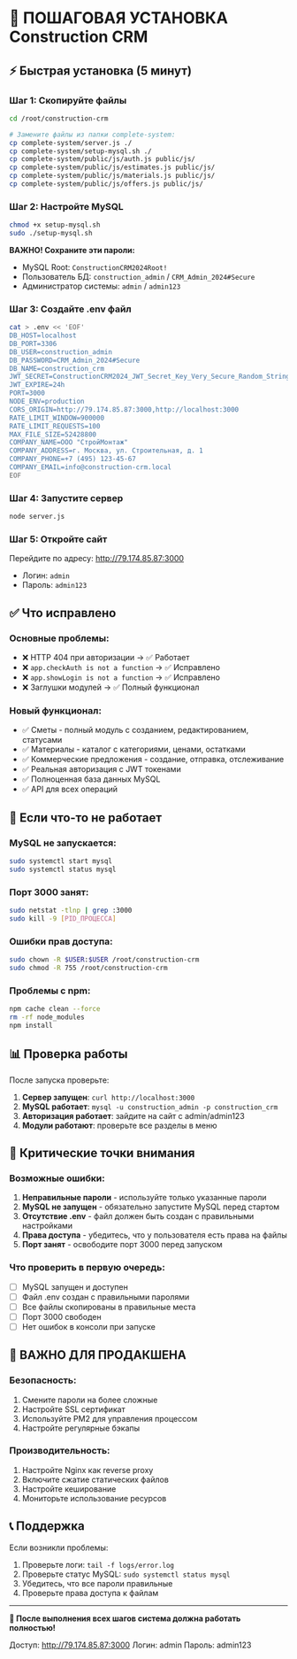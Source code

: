 # 🚀 ПОШАГОВАЯ УСТАНОВКА Construction CRM

## ⚡ Быстрая установка (5 минут)

### Шаг 1: Скопируйте файлы
```bash
cd /root/construction-crm

# Замените файлы из папки complete-system:
cp complete-system/server.js ./
cp complete-system/setup-mysql.sh ./
cp complete-system/public/js/auth.js public/js/
cp complete-system/public/js/estimates.js public/js/
cp complete-system/public/js/materials.js public/js/
cp complete-system/public/js/offers.js public/js/
```

### Шаг 2: Настройте MySQL
```bash
chmod +x setup-mysql.sh
sudo ./setup-mysql.sh
```

**ВАЖНО! Сохраните эти пароли:**
- MySQL Root: `ConstructionCRM2024Root!`
- Пользователь БД: `construction_admin` / `CRM_Admin_2024#Secure`
- Администратор системы: `admin` / `admin123`

### Шаг 3: Создайте .env файл
```bash
cat > .env << 'EOF'
DB_HOST=localhost
DB_PORT=3306
DB_USER=construction_admin
DB_PASSWORD=CRM_Admin_2024#Secure
DB_NAME=construction_crm
JWT_SECRET=ConstructionCRM2024_JWT_Secret_Key_Very_Secure_Random_String_12345
JWT_EXPIRE=24h
PORT=3000
NODE_ENV=production
CORS_ORIGIN=http://79.174.85.87:3000,http://localhost:3000
RATE_LIMIT_WINDOW=900000
RATE_LIMIT_REQUESTS=100
MAX_FILE_SIZE=52428800
COMPANY_NAME=ООО "СтройМонтаж"
COMPANY_ADDRESS=г. Москва, ул. Строительная, д. 1
COMPANY_PHONE=+7 (495) 123-45-67
COMPANY_EMAIL=info@construction-crm.local
EOF
```

### Шаг 4: Запустите сервер
```bash
node server.js
```

### Шаг 5: Откройте сайт
Перейдите по адресу: http://79.174.85.87:3000
- Логин: `admin`
- Пароль: `admin123`

## ✅ Что исправлено

### Основные проблемы:
- ❌ HTTP 404 при авторизации → ✅ Работает
- ❌ `app.checkAuth is not a function` → ✅ Исправлено
- ❌ `app.showLogin is not a function` → ✅ Исправлено
- ❌ Заглушки модулей → ✅ Полный функционал

### Новый функционал:
- ✅ Сметы - полный модуль с созданием, редактированием, статусами
- ✅ Материалы - каталог с категориями, ценами, остатками
- ✅ Коммерческие предложения - создание, отправка, отслеживание
- ✅ Реальная авторизация с JWT токенами
- ✅ Полноценная база данных MySQL
- ✅ API для всех операций

## 🔧 Если что-то не работает

### MySQL не запускается:
```bash
sudo systemctl start mysql
sudo systemctl status mysql
```

### Порт 3000 занят:
```bash
sudo netstat -tlnp | grep :3000
sudo kill -9 [PID_ПРОЦЕССА]
```

### Ошибки прав доступа:
```bash
sudo chown -R $USER:$USER /root/construction-crm
sudo chmod -R 755 /root/construction-crm
```

### Проблемы с npm:
```bash
npm cache clean --force
rm -rf node_modules
npm install
```

## 📊 Проверка работы

После запуска проверьте:

1. **Сервер запущен**: `curl http://localhost:3000`
2. **MySQL работает**: `mysql -u construction_admin -p construction_crm`
3. **Авторизация работает**: зайдите на сайт с admin/admin123
4. **Модули работают**: проверьте все разделы в меню

## 🎯 Критические точки внимания

### Возможные ошибки:
1. **Неправильные пароли** - используйте только указанные пароли
2. **MySQL не запущен** - обязательно запустите MySQL перед стартом
3. **Отсутствие .env** - файл должен быть создан с правильными настройками
4. **Права доступа** - убедитесь, что у пользователя есть права на файлы
5. **Порт занят** - освободите порт 3000 перед запуском

### Что проверить в первую очередь:
- [ ] MySQL запущен и доступен
- [ ] Файл .env создан с правильными паролями
- [ ] Все файлы скопированы в правильные места
- [ ] Порт 3000 свободен
- [ ] Нет ошибок в консоли при запуске

## 🚨 ВАЖНО ДЛЯ ПРОДАКШЕНА

### Безопасность:
1. Смените пароли на более сложные
2. Настройте SSL сертификат
3. Используйте PM2 для управления процессом
4. Настройте регулярные бэкапы

### Производительность:
1. Настройте Nginx как reverse proxy
2. Включите сжатие статических файлов
3. Настройте кеширование
4. Мониторьте использование ресурсов

## 📞 Поддержка

Если возникли проблемы:
1. Проверьте логи: `tail -f logs/error.log`
2. Проверьте статус MySQL: `sudo systemctl status mysql`
3. Убедитесь, что все пароли правильные
4. Проверьте права доступа к файлам

---

**🎉 После выполнения всех шагов система должна работать полностью!**

Доступ: http://79.174.85.87:3000
Логин: admin
Пароль: admin123